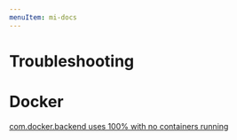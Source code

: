 ```yaml
---
menuItem: mi-docs
---
```


# Troubleshooting

# Docker

[com.docker.backend uses 100% with no containers running](https://github.com/docker/for-mac/issues/5164)